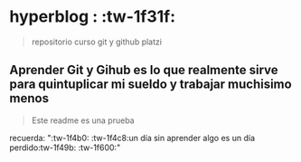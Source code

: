 # hyperblog : :tw-1f31f:
> repositorio curso git y github platzi

## Aprender Git y Gihub es lo que realmente sirve para quintuplicar mi sueldo y trabajar muchisimo menos

> Este readme es una prueba

recuerda: ":tw-1f4b0: :tw-1f4c8:un día sin aprender algo es un día perdido:tw-1f49b: :tw-1f600:"
